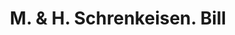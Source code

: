 ---
doi: 10.7916/D8863THC
date_other: '1870'
date_other_textual: 1870-1879
form: printed ephemera
genre:
- Invoices
name:
- M. & H. Schrenkeisen
object_in_context_url: https://biggert.cul.columbia.edu/items/view/ave_biggert_01056
subject_hierarchical_geographic:
- New York, New York, United States
subject_name:
- M. & H. Schrenkeisen
title: M. & H. Schrenkeisen. Bill
sort_title: M. & H. Schrenkeisen. Bill
call_number: ave_biggert_01056
coordinates:
- 40.71277777777778,-74.00583333333333
pid: ave_biggert_01056
identifiers: ave_biggert_01056
thumbnail: https://derivativo-3.library.columbia.edu/iiif/2/ldpd:344352/full/!256,256/0/native.jpg
permalink: /biggert/ave_biggert_01056/
layout: iiif-image-page
---